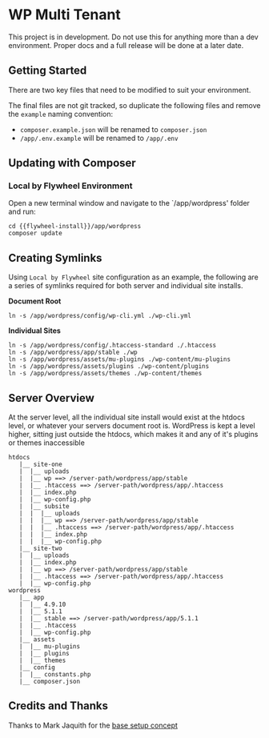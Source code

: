 # WP Multi Tenant

This project is in development. Do not use this for anything more than a dev environment. Proper docs and a full release will be done at a later date.

## Getting Started

There are two key files that need to be modified to suit your environment.

The final files are not git tracked, so duplicate the following files and remove the `example` naming convention:

-   `composer.example.json` will be renamed to `composer.json`
-   `/app/.env.example` will be renamed to `/app/.env`

## Updating with Composer

### Local by Flywheel Environment

Open a new terminal window and navigate to the `/app/wordpress' folder and run:

```
cd {{flywheel-install}}/app/wordpress
composer update
```

## Creating Symlinks

Using `Local by Flywheel` site configuration as an example, the following are a series of symlinks required for both server and individual site installs.

**Document Root**

```
ln -s /app/wordpress/config/wp-cli.yml ./wp-cli.yml
```

**Individual Sites**

```
ln -s /app/wordpress/config/.htaccess-standard ./.htaccess
ln -s /app/wordpress/app/stable ./wp
ln -s /app/wordpress/assets/mu-plugins ./wp-content/mu-plugins
ln -s /app/wordpress/assets/plugins ./wp-content/plugins
ln -s /app/wordpress/assets/themes ./wp-content/themes
```

## Server Overview

At the server level, all the individual site install would exist at the htdocs level, or whatever your servers document root is. WordPress is kept a level higher, sitting just outside the htdocs, which makes it and any of it's plugins or themes inaccessible

```
htdocs
   |__ site-one
   |  |__ uploads
   |  |__ wp ==> /server-path/wordpress/app/stable
   |  |__ .htaccess ==> /server-path/wordpress/app/.htaccess
   |  |__ index.php
   |  |__ wp-config.php
   |  |__ subsite
   |  |  |__ uploads
   |  |  |__ wp ==> /server-path/wordpress/app/stable
   |  |  |__ .htaccess ==> /server-path/wordpress/app/.htaccess
   |  |  |__ index.php
   |  |  |__ wp-config.php
   |__ site-two
   |  |__ uploads
   |  |__ index.php
   |  |__ wp ==> /server-path/wordpress/app/stable
   |  |__ .htaccess ==> /server-path/wordpress/app/.htaccess
   |  |__ wp-config.php
wordpress
   |__ app
   |  |__ 4.9.10
   |  |__ 5.1.1
   |  |__ stable ==> /server-path/wordpress/app/5.1.1
   |  |__ .htaccess
   |  |__ wp-config.php
   |__ assets
   |  |__ mu-plugins
   |  |__ plugins
   |  |__ themes
   |__ config
   |  |__ constants.php
   |__ composer.json
```

## Credits and Thanks

Thanks to Mark Jaquith for the [base setup concept](https://gist.github.com/markjaquith/6225805)
